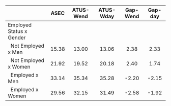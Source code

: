 
|                      |         ASEC |    ATUS-Wend |    ATUS-Wday |     Gap-Wend |      Gap-day |
| -------------------- | :----------: | :----------: | :----------: | :----------: | :----------: |
| Employed Status x Gender |              |              |              |              |              |
| &nbsp;&nbsp;Not Employed x Men |        15.38 |        13.00 |        13.06 |         2.38 |         2.33 |
| &nbsp;&nbsp;Not Employed x Women |        21.92 |        19.52 |        20.18 |         2.40 |         1.74 |
| &nbsp;&nbsp;Employed x Men |        33.14 |        35.34 |        35.28 |        -2.20 |        -2.15 |
| &nbsp;&nbsp;Employed x Women |        29.56 |        32.15 |        31.49 |        -2.58 |        -1.92 |

